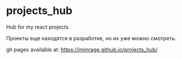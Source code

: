 # projects_hub
Hub for my react projects

Проекты еще находятся в разработке, но их уже можно смотреть.

gh pages available at: https://iminrage.github.io/projects_hub/

